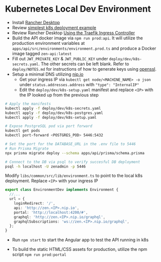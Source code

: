 # Kubernetes Local Dev Environment
- Install [Rancher Desktop](https://rancherdesktop.io/)
- Review [simplest k8s deployment example](https://github.com/jwsy/simplest-k8s/tree/mount-local)
- Review Rancher Desktop [Using the Traefik Ingress Controller](https://github.com/rancher-sandbox/docs.rancherdesktop.io/blob/main/docs/how-to-guides/traefik-ingress-example.md)
- Build the API docker image via `npm run prod:api`.  It will utilize the production environment variables at `apps/api/src/environments/environment.prod.ts` and produce a Docker image tagged `zen-api:latest`
- Fill out `JWT_PRIVATE_KEY` & `JWT_PUBLIC_KEY` under `deploy/dev/k8s-secrets.yaml`.  The other secrets can be left blank.  Refer to `deploy/NOTES.md` for instructions of how to generate keys using [openssl](https://www.openssl.org/docs/manmaster/man1/openssl.html).
- Setup a minimal DNS utilizing [nip.io](https://nip.io/)
  - Get your ingress IP via `kubectl get node/<MACHINE_NAME> -o json` under `status.addresses.address` with `"type": "InternalIP"`
  - Edit the `deploy/dev/k8s-setup.yaml` manifest and replace `<IP>` with the IP looked up from the previous step

```bash
# Apply the manifests
kubectl apply -f deploy/dev/k8s-secrets.yaml
kubectl apply -f deploy/dev/k8s-postgres.yaml
kubectl apply -f deploy/dev/k8s-setup.yaml
```

```bash
# Expose PostgreSQL pod via port forward
kubectl get pods
kubectl port-forward <POSTGRES_POD> 5446:5432

# Set the port for the DATABASE_URL in the .env file to 5446
# Run Prisma Migrate
npx prisma migrate deploy --schema apps/api/prisma/schema.prisma

# Connect to the DB via psql to verify succesful DB deployment
psql -h localhost -U zenadmin -p 5446
```

Modify `libs/common/src/lib/environment.ts` to point to the local k8s deployment.  Replace `<IP>` with your ingress IP
```ts
export class EnvironmentDev implements Environment {
  //...
  url = {
    loginRedirect: '/',
    api: 'http://zen.<IP>.nip.io',
    portal: 'http://localhost:4200/#',
    graphql: 'http://zen.<IP>.nip.io/graphql',
    graphqlSubscriptions: 'ws://zen.<IP>.nip.io/graphql',
  };
}
```

- Run `npm start` to start the Angular app to test the API running in k8s

- To build the static HTML/CSS assets for production, utilize the npm script `npm run prod:portal`